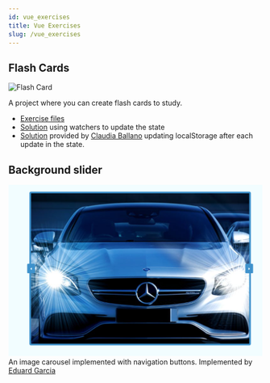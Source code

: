 ```yaml
---
id: vue_exercises
title: Vue Exercises
slug: /vue_exercises
---
```


## Flash Cards

![Flash Card](https://oscarm.tinytake.com/media/f1e1e5?filename=1611649073764_TinyTake26-01-2021-09-17-50_637472458734715475.png&sub_type=thumbnail_preview&type=attachment&width=445&height=539)

A project where you can create flash cards to study.  


* [Exercise files](https://github.com/omiras/flash-oop-project/tree/main)
* [Solution](https://github.com/omiras/flash-oop-project/tree/solution) using watchers to update the state
* [Solution](https://github.com/claudiaballano/Front_End/tree/master/Frameworks_JavaScript/Vue/01_Flash_Oop_Project
) provided by [Claudia Ballano](https://github.com/claudiaballano) updating localStorage after each update in the state.

## Background slider
![slider](/img/vue-slideshow.png)
An image carousel implemented with navigation buttons.
Implemented by [Eduard Garcia](https://github.com/GoatBass/background-slider-vue)
